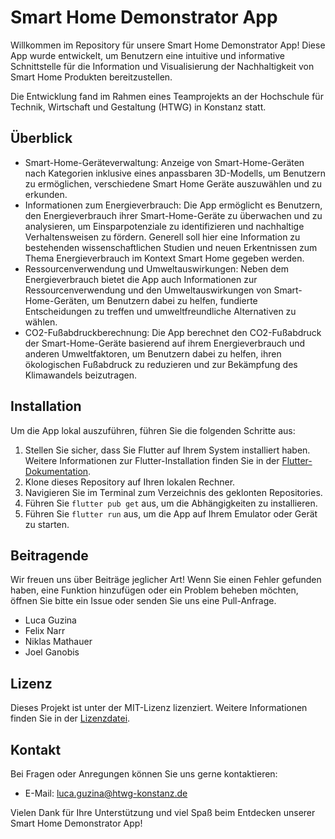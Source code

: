 # Smart Home Demonstrator App 

Willkommen im Repository für unsere Smart Home Demonstrator App! Diese App wurde entwickelt, um Benutzern eine intuitive und informative Schnittstelle für die Information und Visualisierung der Nachhaltigkeit von Smart Home Produkten bereitzustellen.

Die Entwicklung fand im Rahmen eines Teamprojekts an der Hochschule für Technik, Wirtschaft und Gestaltung (HTWG) in Konstanz statt.

## Überblick

- Smart-Home-Geräteverwaltung: Anzeige von Smart-Home-Geräten nach Kategorien inklusive eines anpassbaren 3D-Modells, um Benutzern zu ermöglichen, verschiedene Smart Home Geräte auszuwählen und zu erkunden.
- Informationen zum Energieverbrauch: Die App ermöglicht es Benutzern, den Energieverbrauch ihrer Smart-Home-Geräte zu überwachen und zu analysieren, um Einsparpotenziale zu identifizieren und nachhaltige Verhaltensweisen zu fördern. Generell soll hier eine Information zu bestehenden wissenschaftlichen Studien und neuen Erkentnissen zum Thema Energieverbrauch im Kontext Smart Home gegeben werden.
- Ressourcenverwendung und Umweltauswirkungen: Neben dem Energieverbrauch bietet die App auch Informationen zur Ressourcenverwendung und den Umweltauswirkungen von Smart-Home-Geräten, um Benutzern dabei zu helfen, fundierte Entscheidungen zu treffen und umweltfreundliche Alternativen zu wählen.
- CO2-Fußabdruckberechnung: Die App berechnet den CO2-Fußabdruck der Smart-Home-Geräte basierend auf ihrem Energieverbrauch und anderen Umweltfaktoren, um Benutzern dabei zu helfen, ihren ökologischen Fußabdruck zu reduzieren und zur Bekämpfung des Klimawandels beizutragen.

## Installation

Um die App lokal auszuführen, führen Sie die folgenden Schritte aus:

1. Stellen Sie sicher, dass Sie Flutter auf Ihrem System installiert haben. Weitere Informationen zur Flutter-Installation finden Sie in der [Flutter-Dokumentation](https://flutter.dev/docs/get-started/install).
2. Klone dieses Repository auf Ihren lokalen Rechner.
3. Navigieren Sie im Terminal zum Verzeichnis des geklonten Repositories.
4. Führen Sie `flutter pub get` aus, um die Abhängigkeiten zu installieren.
5. Führen Sie `flutter run` aus, um die App auf Ihrem Emulator oder Gerät zu starten.

## Beitragende

Wir freuen uns über Beiträge jeglicher Art! Wenn Sie einen Fehler gefunden haben, eine Funktion hinzufügen oder ein Problem beheben möchten, öffnen Sie bitte ein Issue oder senden Sie uns eine Pull-Anfrage.

- Luca Guzina
- Felix Narr
- Niklas Mathauer
- Joel Ganobis

## Lizenz

Dieses Projekt ist unter der MIT-Lizenz lizenziert. Weitere Informationen finden Sie in der [Lizenzdatei](LICENSE).

## Kontakt

Bei Fragen oder Anregungen können Sie uns gerne kontaktieren:

- E-Mail: [luca.guzina@htwg-konstanz.de](mailto:luca.guzina@htwg-konstanz.de)

Vielen Dank für Ihre Unterstützung und viel Spaß beim Entdecken unserer Smart Home Demonstrator App!
